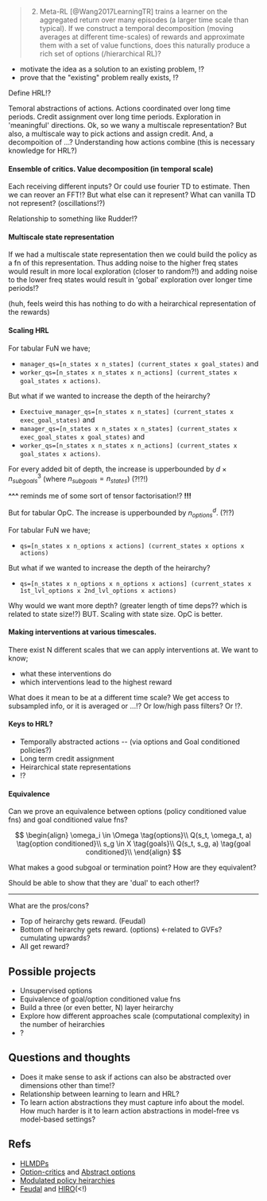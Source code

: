 > 2. Meta-RL [@Wang2017LearningTR] trains a learner on the aggregated return over many episodes (a larger time scale than typical). If we construct a temporal decomposition (moving averages at different time-scales) of rewards and approximate them with a set of value functions, does this naturally produce a rich set of options (/hierarchical RL)?

- motivate the idea as a solution to an existing problem,
!?
- prove that the "existing" problem really exists,
!?

Define HRL!?

Temoral abstractions of actions.
Actions coordinated over long time periods.
Credit assignment over long time periods.
Exploration in 'meaningful' directions.
Ok, so we wany a multiscale representation?
But also, a multiscale way to pick actions and assign credit.
And, a decompoition of ...?
Understanding how actions combine (this is necessary knowledge for HRL?)

#### Ensemble of critics. Value decomposition (in temporal scale)

Each receiving different inputs?
Or could use fourier TD to estimate. Then we can reover an FFT!?
But what else can it represent? What can vanilla TD not represent? (oscillations!?)

Relationship to something like Rudder!?

#### Multiscale state representation

If we had a multiscale state representation then we could build the policy as a fn of this representation.
Thus adding noise to the higher freq states would result in more local exploration (closer to random?!) and adding noise to the lower freq states would result in 'gobal' exploration over longer time periods!?

(huh, feels weird this has nothing to do with a heirarchical representation of the rewards)

#### Scaling HRL

For tabular FuN we have;
- `manager_qs=[n_states x n_states] (current_states x goal_states)` and
- `worker_qs=[n_states x n_states x n_actions] (current_states x goal_states x actions)`.

But what if we wanted to increase the depth of the heirarchy?
- `Exectuive_manager_qs=[n_states x n_states] (current_states x exec_goal_states)` and
- `manager_qs=[n_states x n_states x n_states] (current_states x exec_goal_states x goal_states)` and
- `worker_qs=[n_states x n_states x n_actions] (current_states x goal_states x actions)`.

For every added bit of depth, the increase is upperbounded by $d \times n_{subgoals}^3$ (where $n_{subgoals} = n_{states}$) (?!?!)

__^^^__ reminds me of some sort of tensor factorisation!? __!!!__

But for tabular OpC. The increase is upperbounded by $n_{options}^d$. (?!?)

For tabular FuN we have;
- `qs=[n_states x n_options x actions] (current_states x options x actions)`

But what if we wanted to increase the depth of the heirarchy?
- `qs=[n_states x n_options x n_options x actions] (current_states x 1st_lvl_options x 2nd_lvl_options x actions)`


Why would we want more depth? (greater length of time deps?? which is related to state size!?)
BUT. Scaling with state size. OpC is better.



#### Making interventions at various timescales.

There exist N different scales that we can apply interventions at. We want to know;
- what these interventions do
- which interventions lead to the highest reward

What does it mean to be at a different time scale? We get access to subsampled info, or it is averaged or ...!?
Or low/high pass filters? Or !?.

#### Keys to HRL?

- Temporally abstracted actions -- (via options and Goal conditioned policies?)
- Long term credit assignment
- Heirarchical state representations
- !?

#### Equivalence

Can we prove an equivalence between options (policy conditioned value fns) and goal conditioned value fns?

$$
\begin{align}
\omega_i \in \Omega \tag{options}\\
Q(s_t, \omega_t, a) \tag{option conditioned}\\
s_g \in X \tag{goals}\\
Q(s_t, s_g, a) \tag{goal conditioned}\\
\end{align}
$$

What makes a good subgoal or termination point? How are they equivalent?

Should be able to show that they are 'dual' to each other!?

***

What are the pros/cons?
- Top of heirarchy gets reward. (Feudal)
- Bottom of heirarchy gets reward. (options) <-related to GVFs? cumulating upwards?
- All get reward?

## Possible projects

- Unsupervised options
- Equivalence of goal/option conditioned value fns
- Build a three (or even better, N) layer heirarchy
- Explore how different approaches scale (computational complexity) in the number of heirarchies
- ?

## Questions and thoughts

- Does it make sense to ask if actions can also be abstracted over dimensions other than time!?
- Relationship between learning to learn and HRL?
- To learn action abstractions they must capture info about the model. How much harder is it to learn action abstractions in model-free vs model-based settings?

## Refs

- [HLMDPs](https://arxiv.org/abs/1612.02757)
- [Option-critics](https://arxiv.org/abs/1609.05140) and [Abstract options](http://papers.nips.cc/paper/8243-learning-abstract-options.pdf)
- [Modulated policy heirarchies](https://arxiv.org/abs/1812.00025)
- [Feudal](https://arxiv.org/abs/1703.01161) and [HIRO](https://arxiv.org/abs/1805.08296)(<!)
